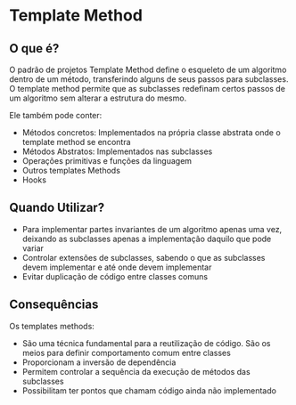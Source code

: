 # Template Method

## O que é?

O padrão de projetos Template Method define o esqueleto de um algoritmo dentro de um método, transferindo alguns de seus passos para subclasses. O template method permite que as subclasses redefinam certos passos de um algoritmo sem alterar a estrutura do mesmo.

Ele também pode conter:

- Métodos concretos: Implementados na própria classe abstrata onde o template method se encontra
- Métodos Abstratos: Implementados nas subclasses
- Operações primitivas e funções da linguagem
- Outros templates Methods
- Hooks

## Quando Utilizar?

- Para implementar partes invariantes de um algoritmo apenas uma vez, deixando as subclasses apenas a implementação daquilo que pode variar
- Controlar extensões de subclasses, sabendo o que as subclasses devem implementar e até onde devem implementar
- Evitar duplicação de código entre classes comuns

## Consequências

Os templates methods:

- São uma técnica fundamental para a reutilização de código. São os meios para definir comportamento comum entre classes
- Proporcionam a inversão de dependência
- Permitem controlar a sequência da execução de métodos das subclasses
- Possibilitam ter pontos que chamam código ainda não implementado
